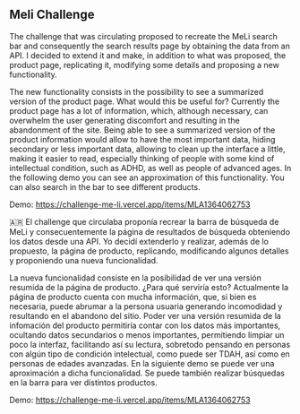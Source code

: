 
## Meli Challenge


The challenge that was circulating proposed to recreate the MeLi search bar and consequently the search results page by obtaining the data from an API.
I decided to extend it and make, in addition to what was proposed, the product page, replicating it, modifying some details and proposing a new functionality.

The new functionality consists in the possibility to see a summarized version of the product page.
What would this be useful for?
Currently the product page has a lot of information, which, although necessary, can overwhelm the user generating discomfort and resulting in the abandonment of the site.
Being able to see a summarized version of the product information would allow to have the most important data, hiding secondary or less important data, allowing to clean up the interface a little, making it easier to read, especially thinking of people with some kind of intellectual condition, such as ADHD, as well as people of advanced ages.
In the following demo you can see an approximation of this functionality. You can also search in the bar to see different products.

Demo: https://challenge-me-li.vercel.app/items/MLA1364062753

🇦🇷 El challenge que circulaba proponía recrear la barra de búsqueda de MeLi y consecuentemente la página de resultados de búsqueda obteniendo los datos desde una API.
Yo decidí extenderlo y realizar, además de lo propuesto, la página de producto, replicando, modificando algunos detalles y proponiendo una nueva funcionalidad.

La nueva funcionalidad consiste en la posibilidad de ver una versión resumida de la página de producto.
¿Para qué serviría esto?
Actualmente la página de producto cuenta con mucha información, que, si bien es necesaria, puede abrumar a la persona usuaria generando incomodidad y resultando en el abandono del sitio.
Poder ver una versión resumida de la infomación del producto permitiría contar con los datos más importantes, ocultando datos secundarios o menos importantes, permitiendo limpiar un poco la interfaz, facilitando así su lectura, sobretodo pensando en personas con algún tipo de condición intelectual, como puede ser TDAH, así como en personas de edades avanzadas.
En la siguiente demo se puede ver una aproximación a dicha funcionalidad. Se puede también realizar búsquedas en la barra para ver distintos productos.

Demo: https://challenge-me-li.vercel.app/items/MLA1364062753



